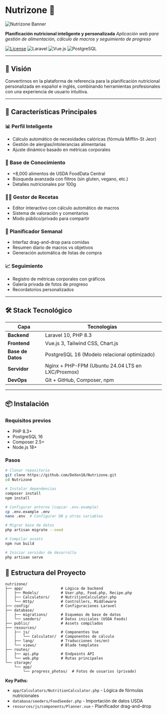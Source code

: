 # Nutrizone 🍏

![Nutrizone Banner](https://i.imgur.com/bDpHj2C.png)

**Planificación nutricional inteligente y personalizada**
_Aplicación web para gestión de alimentación, cálculo de macros y seguimiento de progreso_

[![License](https://img.shields.io/badge/license-MIT-blue.svg)](LICENSE)
![Laravel](https://img.shields.io/badge/Laravel-10.x-red.svg)
![Vue.js](https://img.shields.io/badge/Vue.js-3.x-green.svg)
![PostgreSQL](https://img.shields.io/badge/PostgreSQL-16-blue.svg)

---

## 🌟 Visión

Convertirnos en la plataforma de referencia para la planificación nutricional personalizada en español e inglés, combinando herramientas profesionales con una experiencia de usuario intuitiva.

---

## 🚀 Características Principales

### 📊 Perfil Inteligente

- Cálculo automático de necesidades calóricas (fórmula Mifflin-St Jeor)
- Gestión de alergias/intolerancias alimentarias
- Ajuste dinámico basado en métricas corporales

### 🍎 Base de Conocimiento

- +8,000 alimentos de USDA FoodData Central
- Búsqueda avanzada con filtros (sin gluten, vegano, etc.)
- Detalles nutricionales por 100g

### 👨‍🍳 Gestor de Recetas

- Editor interactivo con cálculo automático de macros
- Sistema de valoración y comentarios
- Modo público/privado para compartir

### 📅 Planificador Semanal

- Interfaz drag-and-drop para comidas
- Resumen diario de macros vs objetivos
- Generación automática de listas de compra

### 📈 Seguimiento

- Registro de métricas corporales con gráficos
- Galería privada de fotos de progreso
- Recordatorios personalizados

---

## 🛠 Stack Tecnológico

| Capa              | Tecnologías                                       |
| ----------------- | ------------------------------------------------- |
| **Backend**       | Laravel 10, PHP 8.3                               |
| **Frontend**      | Vue.js 3, Tailwind CSS, Chart.js                  |
| **Base de Datos** | PostgreSQL 16 (Modelo relacional optimizado)      |
| **Servidor**      | Nginx + PHP-FPM (Ubuntu 24.04 LTS en LXC/Proxmox) |
| **DevOps**        | Git + GitHub, Composer, npm                       |

---

## 📦 Instalación

### Requisitos previos

- PHP 8.3+
- PostgreSQL 16
- Composer 2.5+
- Node.js 18+

### Pasos

```bash
# Clonar repositorio
git clone https://github.com/DeXon18/Nutrizone.git
cd Nutrizone

# Instalar dependencias
composer install
npm install

# Configurar entorno (copiar .env.example)
cp .env.example .env
nano .env  # Configurar DB y otras variables

# Migrar base de datos
php artisan migrate --seed

# Compilar assets
npm run build

# Iniciar servidor de desarrollo
php artisan serve
```

## 📂 Estructura del Proyecto

```plaintext
nutrizone/
├── app/                 # Lógica de backend
│   ├── Models/          # User.php, Food.php, Recipe.php
│   ├── Calculators/     # NutritionCalculator.php
│   └── Http/            # Controllers, Middleware
├── config/              # Configuraciones Laravel
├── database/
│   ├── migrations/      # Esquemas de base de datos
│   └── seeders/         # Datos iniciales (USDA Foods)
├── public/              # Assets compilados
├── resources/
│   ├── js/              # Componentes Vue
│   │   └── Calculator/  # Componentes de cálculo
│   ├── lang/            # Traducciones (es/en)
│   └── views/           # Blade templates
├── routes/
│   ├── api.php          # Endpoints API
│   └── web.php          # Rutas principales
└── storage/
    └── app/
        └── progress_photos/  # Fotos de usuarios (privado)
```

**Key Paths:**

- `app/Calculators/NutritionCalculator.php` - Lógica de fórmulas nutricionales
- `database/seeders/FoodSeeder.php` - Importación de datos USDA
- `resources/js/components/Planner.vue` - Planificador drag-and-drop
